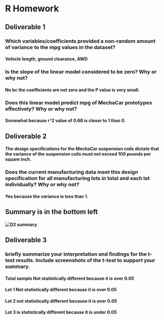 # R Homework
## Deliverable 1
### 	Which variables/coefficients provided a non-random amount of variance to the mpg values in the dataset? 
#### Vehicle length, ground clearance, AWD
### Is the slope of the linear model considered to be zero? Why or why not? 
#### No bc the coefficients are not zero and the P value is very small.
### Does this linear model predict mpg of MechaCar prototypes effectively? Why or why not? 
#### Somewhat because r^2 value of 0.68 is closer to 1 than 0. 
## Deliverable 2  
#### 	The design specifications for the MechaCar suspension coils dictate that the variance of the suspension coils must not exceed 100 pounds per square inch. 
### Does the current manufacturing data meet this design specification for all manufacturing lots in total and each lot individually? Why or why not?  
#### Yes because the variance is less than 1.  
## Summary is in the bottom left 
#### ![D2 summary](https://user-images.githubusercontent.com/97294789/172072414-f3e4d4d3-4a8b-49d6-9eb3-7803eb673d8b.jpg)
## Deliverable 3 
### briefly summarize your interpretation and findings for the t-test results. Include screenshots of the t-test to support your summary. 
#### 	Total sample Not statistically different because it is over 0.05 
#### Lot 1 Not statistically different because it is over 0.05 
#### Lot 2 not statistically different because it is over 0.05 
#### Lot 3 is statistically different because it is under 0.05 

